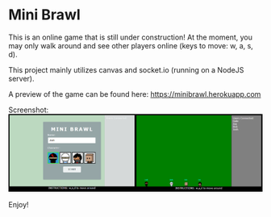 Mini Brawl
==================

This is an online game that is still under construction!
At the moment, you may only walk around and see other players online (keys to move: w, a, s, d).

This project mainly utilizes canvas and socket.io (running on a NodeJS server).

A preview of the game can be found here:
https://minibrawl.herokuapp.com

Screenshot:
![](https://raw.githubusercontent.com/JoshuaChing/MiniBrawl/master/screenshots/screenshot1.png)

Enjoy!

